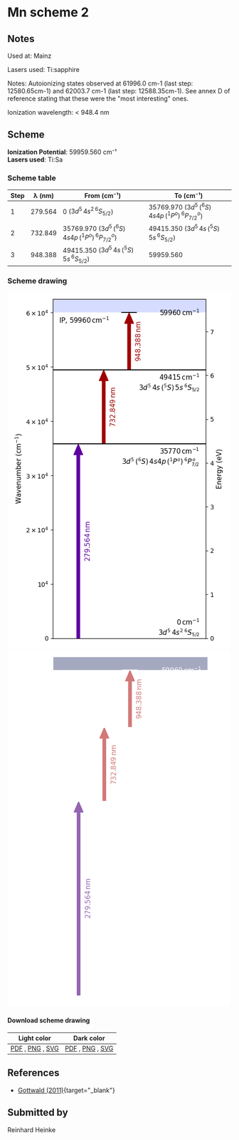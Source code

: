 # Mn scheme 2

## Notes

Used at: Mainz

Lasers used: Ti:sapphire

Notes: Autoionizing states observed at 61996.0 cm-1 (last step: 12580.65cm-1) and 62003.7 cm-1 (last step: 12588.35cm-1). See annex D of reference stating that these were the "most interesting" ones.

Ionization wavelength: < 948.4 nm



## Scheme

**Ionization Potential**: 59959.560 cm⁻¹  
**Lasers used**: Ti:Sa

### Scheme table

| Step | λ (nm)  |                      From (cm⁻¹)                      |                       To (cm⁻¹)                       |
| ---- | ------- | ----------------------------------------------------- | ----------------------------------------------------- |
| 1    | 279.564 | 0 ($3d^5\,4s^2\,^6S_{5/2}$)                           | 35769.970 ($3d^5\,(^6S)\,4s4p\,(^1P^o)\,^6P^o_{7/2}$) |
| 2    | 732.849 | 35769.970 ($3d^5\,(^6S)\,4s4p\,(^1P^o)\,^6P^o_{7/2}$) | 49415.350 ($3d^5\,4s\,(^5S)\,5s\,^6S_{5/2}$)          |
| 3    | 948.388 | 49415.350 ($3d^5\,4s\,(^5S)\,5s\,^6S_{5/2}$)          | 59959.560                                             |


### Scheme drawing

![mn scheme, light mode](mn-002/mn-002-light.png#only-light)
![mn scheme, dark mode](mn-002/mn-002-dark-web.png#only-dark)

#### Download scheme drawing

|                                            Light color                                            |                                           Dark color                                           |
| ------------------------------------------------------------------------------------------------- | ---------------------------------------------------------------------------------------------- |
| [PDF](mn-002/mn-002-light.pdf) , [PNG](mn-002/mn-002-light.png) , [SVG](mn-002/mn-002-light.svg)  | [PDF](mn-002/mn-002-dark.pdf) , [PNG](mn-002/mn-002-dark.png) , [SVG](mn-002/mn-002-dark.svg)  |


## References

  - [Gottwald (2011)](https://doi.org/10.25358/openscience-3289){target="_blank"}



## Submitted by

Reinhard Heinke

